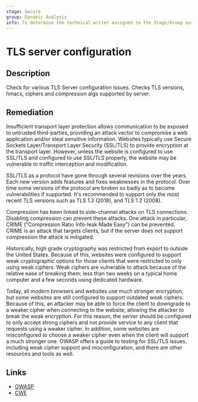 ```yaml
---
stage: Secure
group: Dynamic Analysis
info: To determine the technical writer assigned to the Stage/Group associated with this page, see https://handbook.gitlab.com/handbook/product/ux/technical-writing/#assignments
---
```


# TLS server configuration

## Description

Check for various TLS Server configuration issues. Checks TLS versions, hmacs, ciphers and compression algs supported by server.

## Remediation

Insufficient transport layer protection allows communication to be exposed to untrusted third-parties, providing an attack vector to compromise a web application and/or steal sensitive information. Websites typically use Secure Sockets Layer/Transport Layer Security (SSL/TLS) to provide encryption at the transport layer. However, unless the website is configured to use SSL/TLS and configured to use SSL/TLS properly, the website may be vulnerable to traffic interception and modification.

SSL/TLS as a protocol have gone through several revisions over the years. Each new version adds features and fixes weaknesses in the protocol. Over time some versions of the protocol are broken so badly as to become vulnerabilities if supported. It's recommended to support only the most recent TLS versions such as TLS 1.3 (2018), and TLS 1.2 (2008).

Compression has been linked to side-channel attacks on TLS connections. Disabling compression can prevent these attacks. One attack in particular, CRIME ("Compression Ratio Info-leak Made Easy") can be prevented. CRIME is an attack that targets clients, but if the server does not support compression the attack is mitigated.

Historically, high grade cryptography was restricted from export to outside the United States. Because of this, websites were configured to support weak cryptographic options for those clients that were restricted to only using weak ciphers. Weak ciphers are vulnerable to attack because of the relative ease of breaking them; less than two weeks on a typical home computer
and a few seconds using dedicated hardware.

Today, all modern browsers and websites use much stronger encryption, but some websites are still configured to support outdated weak ciphers. Because of this, an attacker may be able to force the client to downgrade to a weaker cipher when connecting to the website, allowing the attacker to break the weak encryption. For this reason, the server should be configured to only accept strong ciphers and not provide service to any client that requests using a weaker cipher. In addition, some websites are misconfigured to choose a weaker cipher even when the client will support a much stronger one. OWASP offers a guide to testing for SSL/TLS issues, including weak cipher support and misconfiguration, and there are other resources and tools as well.

## Links

- [OWASP](https://owasp.org/Top10/A02_2021-Cryptographic_Failures)
- [CWE](https://cwe.mitre.org/data/definitions/934.html)
